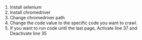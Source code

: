  1. Install selenium
  2. Install chromedriver
  3. Change chromedriver path
  4. Change the code value to the specific code you want to crawl.
  5. If you want to run code until the last page, Activate line 37 and Deactivate line 35
